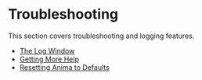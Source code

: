 # Troubleshooting

This section covers troubleshooting and logging features.

- [The Log Window](log.md)
- [Getting More Help](gettinghelp.md)
- [Resetting Anima to Defaults](resetting.md)